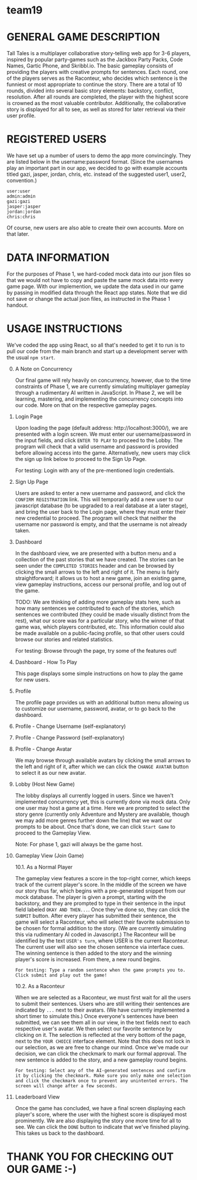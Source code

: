 # team19

GENERAL GAME DESCRIPTION
========================

Tall Tales is a multiplayer collaborative story-telling web app for 3-6 players, inspired by popular party-games such as the Jackbox Party Packs, Code Names, Gartic Phone, and Skribbl.io. The basic gameplay consists of providing the players with creative prompts for sentences. Each round, one of the players serves as the Raconteur, who decides which sentence is the funniest or most appropriate to continue the story. There are a total of 10 rounds, divided into several basic story elements: backstory, conflict, resolution. After all rounds are completed, the player with the highest score is crowned as the most valuable contributor. Additionally, the collaborative story is displayed for all to see, as well as stored for later retrieval via their user profile.

REGISTERED USERS
================

We have set up a number of users to demo the app more convincingly. They are listed below in the username:password format. (Since the usernames play an important part in our app, we decided to go with example accounts titled gazi, jasper, jordan, chris, etc. instead of the suggested user1, user2, convention.)

	user:user
	admin:admin
	gazi:gazi
	jasper:jasper
	jordan:jordan
	chris:chris

Of course, new users are also able to create their own accounts. More on that later.

DATA INFORMATION
==================
For the purposes of Phase 1, we hard-coded mock data into our json files so that we would not have to copy and paste the same mock data into every game page. With our implemention, we update the data used in our game by passing in modified data through the React app states. Note that we did not save or change the actual json files, as instructed in the Phase 1 handout.

USAGE INSTRUCTIONS
==================

We've coded the app using React, so all that's needed to get it to run is to pull our code from the main branch and start up a development server with the usual `npm start`.

 0. A Note on Concurrency

	Our final game will rely heavily on concurrency, however, due to the time constraints of Phase 1, we are currently simulating multiplayer gameplay through a rudimentary AI written in JavaScript. In Phase 2, we will be learning, mastering, and implementing the concurrency concepts into our code. More on that on the respective gameplay pages.

 1. Login Page

	Upon loading the page (default address: http://localhost:3000/), we are presented with a login screen. We must enter our username/password in the input fields, and click `ENTER TO PLAY` to proceed to the Lobby. The program will check that a valid username and password is provided before allowing access into the game. Alternatively, new users may click the sign up link below to proceed to the Sign Up Page.
	
	For testing: Login with any of the pre-mentioned login credentials.

 2. Sign Up Page

	Users are asked to enter a new username and password, and click the `CONFIRM REGISTRATION` link. This will temporarily add a new user to our javascript database (to be upgraded to a real database at a later stage), and bring the user back to the Login page, where they must enter their new credential to proceed. The program will check that neither the username nor password is empty, and that the username is not already taken.

 3. Dashboard

	In the dashboard view, we are presented with a button menu and a collection of the past stories that we have created. The stories can be seen under the `COMPLETED STORIES` header and can be browsed by clicking the small arrows to the left and right of it. The menu is fairly straightforward; it allows us to host a new game, join an existing game, view gameplay instructions, access our personal profile, and log out of the game. 

    TODO: We are thinking of adding more gameplay stats here, such as how many sentences we contributed to each of the stories, which sentences we contributed (they could be made visually distinct from the rest), what our score was for a particular story, who the winner of that game was, which players contributed, etc. This information could also be made available on a public-facing profile, so that other users could browse our stories and related statistics.
    
	For testing: Browse through the page, try some of the features out!

 4. Dashboard - How To Play

	This page displays some simple instructions on how to play the game for new users.

 5. Profile

	The profile page provides us with an additional button menu allowing us to customize our username, password, avatar, or to go back to the dashboard.

 6. Profile - Change Username (self-explanatory)

 7. Profile - Change Password (self-explanatory)

 8. Profile - Change Avatar

	We may browse through available avatars by clicking the small arrows to the left and right of it, after which we can click the `CHANGE AVATAR` button to select it as our new avatar.

 9. Lobby (Host New Game)

	The lobby displays all currently logged in users. Since we haven't implemented concurrency yet, this is currently done via mock data. Only one user may host a game at a time. Here we are prompted to select the story genre (currently only Adventure and Mystery are available, though we may add more genres further down the line) that we want our prompts to be about. Once that's done, we can click `Start Game` to proceed to the Gameplay View.

	Note: For phase 1, gazi will always be the game host.

10. Gameplay View (Join Game)
	
    10.1. As a Normal Player

	The gameplay view features a score in the top-right corner, which keeps track of the current player's score. In the middle of the screen we have our story thus far, which begins with a pre-generated snippet from our mock database. The player is given a prompt, starting with the backstory, and they are prompted to type in their sentence in the input field labeled `OKAY AND THEN...`. Once they've done so, they can click the `SUBMIT` button. After every player has submitted their sentence, the game will select a Raconteur, who will select their favorite submission to be chosen for formal addition to the story. (We are currently simulating this via rudimentary AI coded in Javascript.) The Raconteur will be identified by the text `USER's turn`, where USER is the current Raconteur. The current user will also see the chosen sentence via interface cues. The winning sentence is then added to the story and the winning player's score is increased. From there, a new round begins. 
		
    	For testing: Type a random sentence when the game prompts you to. Click submit and play out the game!

    10.2. As a Raconteur

	When we are selected as a Raconteur, we must first wait for all the users to submit their sentences. Users who are still writing their sentences are indicated by `...` next to their avatars. (We have currently implemented a short timer to simulate this.) Once everyone's sentences have been submitted, we can see them all in our view, in the text fields next to each respective user's avatar. We then select our favorite sentence by clicking on it. The selection is reflected at the very bottom of the page, next to the `YOUR CHOICE` interface element. Note that this does not lock in our selection, as we are free to change our mind. Once we've made our decision, we can click the checkmark to mark our formal approval. The new sentence is added to the story, and a new gameplay round begins.
	
    	For testing: Select any of the AI-generated sentences and confirm it by clicking the checkmark. Make sure you only make one selection and click the checkmark once to prevent any unintented errors. The screen will change after a few seconds.

11. Leaderboard View

	Once the game has concluded, we have a final screen displaying each player's score, where the user with the highest score is displayed most prominently. We are also displaying the story one more time for all to see. We can click the `DONE` button to indicate that we've finished playing. This takes us back to the dashboard.

THANK YOU FOR CHECKING OUT OUR GAME :-)
=======================================
